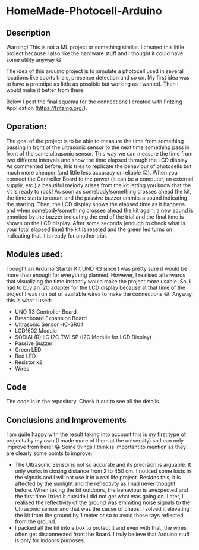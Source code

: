 # HomeMade-Photocell-Arduino

## Description

Warning! This is not a ML project or something similar. I created this little project because I also like the hardware stuff and I thought it could have some utility anyway 😃

The idea of this arduino project is to simulate a photocell used in several locations like sports trials, presence detection and so on. My first idea was to have a prototipe as little as possible but working as I wanted. Then I would make it better from there.

Below I post the final squema for the connections I created with Fritzing Application (https://fritzing.org/).

## Operation:

The goal of the project is to be able to measure the time from something passing in front of the ultrasonic sensor to the next time something pass in front of the same ultrasonic sensor. This way we can measure the time from two different intervals and show the time elapsed through the LCD display. As commented before, this tries to replicate the behaviour of photocells but much more cheaper (and little less accuracy or reliable 😝). When you connect the Controller Board to the power (it can be a computer, an external supply, etc.) a beautiful melody arises from the kit letting you know that the kit is ready to rock! As soon as somebody/something crosses ahead the kit, the time starts to count and the passive buzzer emmits a sound indicating the starting. Then, the LCD display shows the elapsed time as it happens and when somebody/something crosses ahead the kit again, a new sound is emmited by the buzzer indicating the end of the trial and the final time is shown on the LCD display. After some seconds (enough to check what is your total elapsed time) the kit is reseted and the green led turns on indicating that it is ready for another trial.

## Modules used:

I bought an Arduino Starter Kit UNO R3 since I was pretty sure it would be more than enough for everything planned. However, I realised afterwards that visualizing the time instantly would make the project more usable. So, I had to buy an I2C adapter for the LCD display because at that time of the project I was run out of available wires to make the connections 😅. Anyway, this is what I used:

+ UNO R3 Controller Board
+ Breadboard Expansion Board
+ Ultrasonic Sensor HC-SR04
+ LCD1602 Module
+ SODIAL(R) IIC I2C TWI SP (I2C Module for LCD Display)
+ Passive Buzzer
+ Green LED
+ Red LED
+ Resistor x2
+ Wires

## Code

The code is in the repository. Check it out to see all the details.

## Conclusions and Improvements

I am quite happy with the result taking into account this is my first type of projects by my own (I made more of them at the university) so I can only improve from here! 😂
Some things I think is important to mention as they are clearly some points to improve:

+ The Ultrasonic Sensor is not so accurate and its precision is arguable. It only works in closing distance from 2 to 450 cm. I noticed some losts in the signals and I will not use it in a real life project. Besides this, it is affected by the sunlight and the reflectivty as I had never thought before. When taking the kit outdoors, the behaviour is unexpected and the first time I tried it outside I did not get what was going on. Later, I realised the reflectivity of the ground was emmiting noise signals to the Ultrasonic sensor and that was the cause of chaos. I solved it elevating the kit from the ground by 1 meter or so to avoid those rays reflected from the ground.
+  I packed all the kit into a box to protect it and even with that, the wires often get disconnected from the Board. I truly believe that Arduino stuff is only for indoors purposes.

